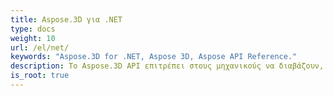 ```yaml
---
title: Aspose.3D για .NET
type: docs
weight: 10
url: /el/net/
keywords: "Aspose.3D for .NET, Aspose 3D, Aspose API Reference."
description: Το Aspose.3D API επιτρέπει στους μηχανικούς να διαβάζουν, να μετατρέπουν, να δημιουργούν, να αλλάζουν και να ελέγχουν την ουσία των μορφών τρισδιάστατων εγγράφων.
is_root: true
---
```

